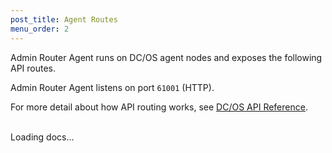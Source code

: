```yaml
---
post_title: Agent Routes
menu_order: 2
---
```


Admin Router Agent runs on DC/OS agent nodes and exposes the following API routes.

Admin Router Agent listens on port `61001` (HTTP).

For more detail about how API routing works, see [DC/OS API Reference](/docs/1.9/api/).

<br/>

<div id="html-include" class="html-include" data-api="/docs/1.9/api/nginx.agent.html" data-init="NgindoxInit">
	<div class="info" id="api_info">
		<div class="info_title">Loading docs...</div>
	<div class="info_description markdown"></div>
</div>
